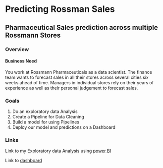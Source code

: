 # Predicting Rossman Sales


## Pharmaceutical Sales prediction across multiple Rossmann Stores

### Overview

#### Business Need

You work at Rossmann Pharmaceuticals as a data scientist. The finance team wants to forecast sales in all their stores across 
several cities six weeks ahead of time. Managers in individual stores rely on their years of experience as well as their 
personal judgement to forecast sales.

### Goals


1. Do an exploratory data Analysis
2. Create a Pipeline for Data Cleaning
3. Build a model for using Pipelines
4. Deploy our model and predictions on a Dashboard

 ### Links
 
Link to my Exploratory data Analysis using [power BI](https://app.powerbi.com/groups/me/reports/1316f6e0-969a-485a-9937-59c8a009f081?ctid=9efab21d-2914-4e0c-a000-744349f8676a)


Link to [dashboard](https://ross-dashboard.herokuapp.com)
